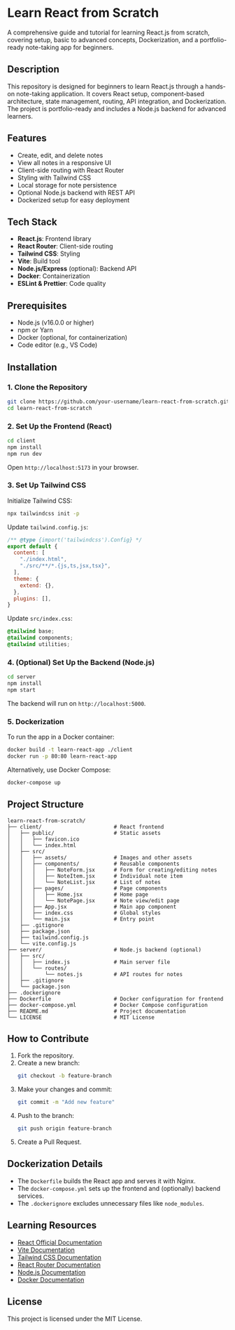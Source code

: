 # Learn React from Scratch

A comprehensive guide and tutorial for learning React.js from scratch, covering setup, basic to advanced concepts, Dockerization, and a portfolio-ready note-taking app for beginners.

## Description
This repository is designed for beginners to learn React.js through a hands-on note-taking application. It covers React setup, component-based architecture, state management, routing, API integration, and Dockerization. The project is portfolio-ready and includes a Node.js backend for advanced learners.

## Features
- Create, edit, and delete notes
- View all notes in a responsive UI
- Client-side routing with React Router
- Styling with Tailwind CSS
- Local storage for note persistence
- Optional Node.js backend with REST API
- Dockerized setup for easy deployment

## Tech Stack
- **React.js**: Frontend library
- **React Router**: Client-side routing
- **Tailwind CSS**: Styling
- **Vite**: Build tool
- **Node.js/Express** (optional): Backend API
- **Docker**: Containerization
- **ESLint & Prettier**: Code quality

## Prerequisites
- Node.js (v16.0.0 or higher)
- npm or Yarn
- Docker (optional, for containerization)
- Code editor (e.g., VS Code)

## Installation

### 1. Clone the Repository
```bash
git clone https://github.com/your-username/learn-react-from-scratch.git
cd learn-react-from-scratch
```

### 2. Set Up the Frontend (React)
```bash
cd client
npm install
npm run dev
```
Open `http://localhost:5173` in your browser.

### 3. Set Up Tailwind CSS
Initialize Tailwind CSS:
```bash
npx tailwindcss init -p
```

Update `tailwind.config.js`:
```javascript
/** @type {import('tailwindcss').Config} */
export default {
  content: [
    "./index.html",
    "./src/**/*.{js,ts,jsx,tsx}",
  ],
  theme: {
    extend: {},
  },
  plugins: [],
}
```

Update `src/index.css`:
```css
@tailwind base;
@tailwind components;
@tailwind utilities;
```

### 4. (Optional) Set Up the Backend (Node.js)
```bash
cd server
npm install
npm start
```
The backend will run on `http://localhost:5000`.

### 5. Dockerization
To run the app in a Docker container:
```bash
docker build -t learn-react-app ./client
docker run -p 80:80 learn-react-app
```

Alternatively, use Docker Compose:
```bash
docker-compose up
```

## Project Structure
```
learn-react-from-scratch/
├── client/                       # React frontend
│   ├── public/                   # Static assets
│   │   ├── favicon.ico
│   │   └── index.html
│   ├── src/
│   │   ├── assets/               # Images and other assets
│   │   ├── components/           # Reusable components
│   │   │   ├── NoteForm.jsx      # Form for creating/editing notes
│   │   │   ├── NoteItem.jsx      # Individual note item
│   │   │   └── NoteList.jsx      # List of notes
│   │   ├── pages/                # Page components
│   │   │   ├── Home.jsx          # Home page
│   │   │   └── NotePage.jsx      # Note view/edit page
│   │   ├── App.jsx               # Main app component
│   │   ├── index.css             # Global styles
│   │   └── main.jsx              # Entry point
│   ├── .gitignore
│   ├── package.json
│   ├── tailwind.config.js
│   └── vite.config.js
├── server/                       # Node.js backend (optional)
│   ├── src/
│   │   ├── index.js              # Main server file
│   │   └── routes/
│   │       └── notes.js          # API routes for notes
│   ├── .gitignore
│   └── package.json
├── .dockerignore
├── Dockerfile                    # Docker configuration for frontend
├── docker-compose.yml            # Docker Compose configuration
├── README.md                     # Project documentation
└── LICENSE                       # MIT License
```

## How to Contribute
1. Fork the repository.
2. Create a new branch:
   ```bash
   git checkout -b feature-branch
   ```
3. Make your changes and commit:
   ```bash
   git commit -m "Add new feature"
   ```
4. Push to the branch:
   ```bash
   git push origin feature-branch
   ```
5. Create a Pull Request.

## Dockerization Details
- The `Dockerfile` builds the React app and serves it with Nginx.
- The `docker-compose.yml` sets up the frontend and (optionally) backend services.
- The `.dockerignore` excludes unnecessary files like `node_modules`.

## Learning Resources
- [React Official Documentation](https://react.dev)
- [Vite Documentation](https://vitejs.dev)
- [Tailwind CSS Documentation](https://tailwindcss.com)
- [React Router Documentation](https://reactrouter.com)
- [Node.js Documentation](https://nodejs.org)
- [Docker Documentation](https://docs.docker.com)

## License
This project is licensed under the MIT License.
